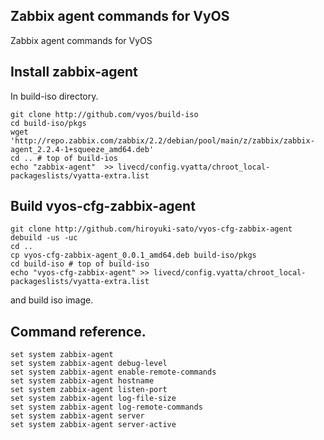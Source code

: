 ## Zabbix agent commands for VyOS

Zabbix agent commands for VyOS


## Install zabbix-agent

In build-iso directory.

    git clone http://github.com/vyos/build-iso
    cd build-iso/pkgs
    wget 'http://repo.zabbix.com/zabbix/2.2/debian/pool/main/z/zabbix/zabbix-agent_2.2.4-1+squeeze_amd64.deb'
    cd .. # top of build-ios
    echo "zabbix-agent"  >> livecd/config.vyatta/chroot_local-packageslists/vyatta-extra.list

## Build vyos-cfg-zabbix-agent

    git clone http://github.com/hiroyuki-sato/vyos-cfg-zabbix-agent
    debuild -us -uc
    cd ..
    cp vyos-cfg-zabbix-agent_0.0.1_amd64.deb build-iso/pkgs
    cd build-iso # top of build-iso
    echo "vyos-cfg-zabbix-agent" >> livecd/config.vyatta/chroot_local-packageslists/vyatta-extra.list

and build iso image.


## Command reference.

    set system zabbix-agent
    set system zabbix-agent debug-level
    set system zabbix-agent enable-remote-commands
    set system zabbix-agent hostname
    set system zabbix-agent listen-port
    set system zabbix-agent log-file-size
    set system zabbix-agent log-remote-commands
    set system zabbix-agent server
    set system zabbix-agent server-active
